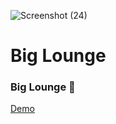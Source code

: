 ![Screenshot (24)](https://github.com/irenenjoki/RMWS/assets/85219856/d8ced513-1e16-4e13-8cd6-adfdc5dcbf65)

# Big Lounge
### Big Lounge 👋
<a href="https://irenenjoki.github.io/RMWS/">Demo</a>
